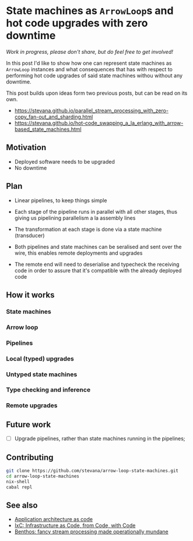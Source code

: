 # State machines as `ArrowLoop`s and hot code upgrades with zero downtime

*Work in progress, please don't share, but do feel free to get involved!*

In this post I'd like to show how one can represent state machines as
`ArrowLoop` instances and what consequences that has with respect to performing
hot code upgrades of said state machines withou without any downtime.

This post builds upon ideas form two previous posts, but can be read on its own.

* https://stevana.github.io/parallel_stream_processing_with_zero-copy_fan-out_and_sharding.html
* https://stevana.github.io/hot-code_swapping_a_la_erlang_with_arrow-based_state_machines.html

## Motivation

* Deployed software needs to be upgraded
* No downtime

## Plan

* Linear pipelines, to keep things simple

* Each stage of the pipeline runs in parallel with all other stages, thus giving
  us pipelining parallelism a la assembly lines

* The transformation at each stage is done via a state machine (transducer)

* Both pipelines and state machines can be seralised and sent over the wire,
  this enables remote deployments and upgrades

* The remote end will need to deserialise and typecheck the receiving code in
  order to assure that it's compatible with the already deployed code

## How it works

### State machines

### Arrow loop

### Pipelines

### Local (typed) upgrades

### Untyped state machines

### Type checking and inference

### Remote upgrades

## Future work

- [ ] Upgrade pipelines, rather than state machines running in the pipelines;


## Contributing

```bash
git clone https://github.com/stevana/arrow-loop-state-machines.git
cd arrow-loop-state-machines
nix-shell
cabal repl
```

## See also

* [Application architecture as
  code](https://www.youtube.com/watch?v=vasvpFRPx9c)
* [IxC: Infrastructure as Code, from Code, with
  Code](https://architectelevator.com/cloud/iac-ifc-trends/)
* [Benthos: fancy stream processing made operationally
  mundane](https://www.benthos.dev/)
